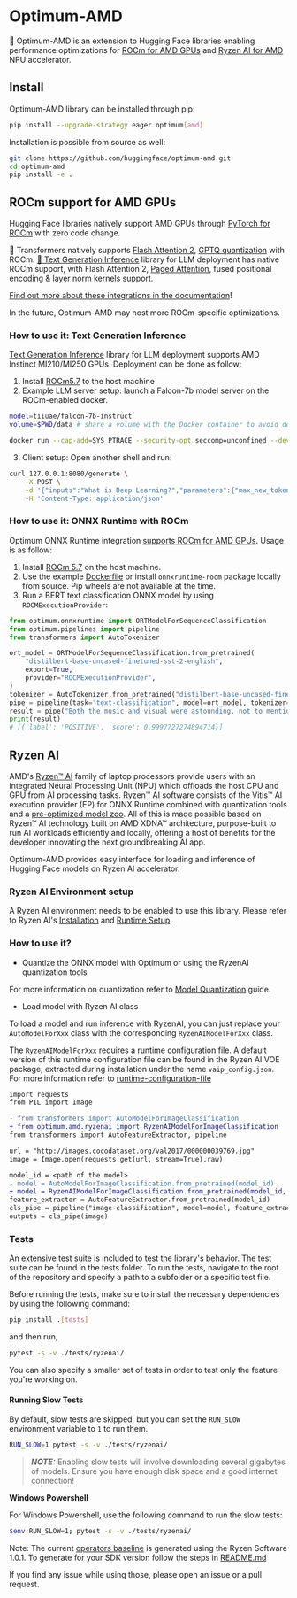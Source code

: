 # Optimum-AMD

🤗 Optimum-AMD is an extension to Hugging Face libraries enabling performance optimizations for [ROCm for AMD GPUs](https://rocm.docs.amd.com/projects/install-on-linux/en/latest/reference/system-requirements.html#supported-operating-systems) and [Ryzen AI for AMD](https://ryzenai.docs.amd.com/en/latest/index.html) NPU accelerator.

## Install

Optimum-AMD library can be installed through pip:

```bash
pip install --upgrade-strategy eager optimum[amd]
```

Installation is possible from source as well:

```bash
git clone https://github.com/huggingface/optimum-amd.git
cd optimum-amd
pip install -e .
```

## ROCm support for AMD GPUs

Hugging Face libraries natively support AMD GPUs through [PyTorch for ROCm](https://pytorch.org/get-started/locally/) with zero code change.

🤗 Transformers natively supports [Flash Attention 2](https://huggingface.co/docs/transformers/perf_infer_gpu_one#flashattention-2), [GPTQ quantization](https://huggingface.co/docs/transformers/main_classes/quantization#autogptq-integration) with ROCm. [🤗 Text Generation Inference](https://huggingface.co/docs/text-generation-inference/quicktour) library for LLM deployment has native ROCm support, with Flash Attention 2, [Paged Attention](https://huggingface.co/docs/text-generation-inference/conceptual/paged_attention), fused positional encoding & layer norm kernels support.

[Find out more about these integrations in the documentation](https://huggingface.co/docs/optimum/main/en/amd/amdgpu/overview)!

In the future, Optimum-AMD may host more ROCm-specific optimizations.

### How to use it: Text Generation Inference

[Text Generation Inference](https://github.com/huggingface/text-generation-inference) library for LLM deployment supports AMD Instinct MI210/MI250 GPUs. Deployment can be done as follow:

1. Install [ROCm5.7](https://rocm.docs.amd.com/en/latest/deploy/linux/index.html) to the host machine
2. Example LLM server setup: launch a Falcon-7b model server on the ROCm-enabled docker.
```bash
model=tiiuae/falcon-7b-instruct
volume=$PWD/data # share a volume with the Docker container to avoid downloading weights every run

docker run --cap-add=SYS_PTRACE --security-opt seccomp=unconfined --device=/dev/kfd --device=/dev/dri --group-add video --ipc=host --shm-size 1g -p 8080:80 -v $volume:/data ghcr.io/huggingface/text-generation-inference:1.2-rocm --model-id $model
```
3. Client setup: Open another shell and run:
```bash
curl 127.0.0.1:8080/generate \
    -X POST \
    -d '{"inputs":"What is Deep Learning?","parameters":{"max_new_tokens":20}}' \
    -H 'Content-Type: application/json'
```

### How to use it: ONNX Runtime with ROCm

Optimum ONNX Runtime integration [supports ROCm for AMD GPUs](https://huggingface.co/docs/optimum/onnxruntime/usage_guides/amdgpu). Usage is as follow:

1. Install [ROCm 5.7](https://rocm.docs.amd.com/en/latest/deploy/linux/index.html) on the host machine.
2. Use the example [Dockerfile](https://github.com/huggingface/optimum-amd/blob/main/docker/onnx-runtime-amd-gpu/Dockerfile) or install `onnxruntime-rocm` package locally from source. Pip wheels are not available at the time.
3. Run a BERT text classification ONNX model by using `ROCMExecutionProvider`:

```python
from optimum.onnxruntime import ORTModelForSequenceClassification
from optimum.pipelines import pipeline
from transformers import AutoTokenizer

ort_model = ORTModelForSequenceClassification.from_pretrained(
    "distilbert-base-uncased-finetuned-sst-2-english",
    export=True,
    provider="ROCMExecutionProvider",
)
tokenizer = AutoTokenizer.from_pretrained("distilbert-base-uncased-finetuned-sst-2-english")
pipe = pipeline(task="text-classification", model=ort_model, tokenizer=tokenizer, device="cuda:0")
result = pipe("Both the music and visual were astounding, not to mention the actors performance.")
print(result)
# [{'label': 'POSITIVE', 'score': 0.9997727274894714}]
```

## Ryzen AI

AMD's [Ryzen™ AI](https://www.amd.com/en/products/ryzen-ai) family of laptop processors provide users with an integrated Neural Processing Unit (NPU) which offloads the host CPU and GPU from AI processing tasks. Ryzen™ AI software consists of the Vitis™ AI execution provider (EP) for ONNX Runtime combined with quantization tools and a [pre-optimized model zoo](https://huggingface.co/models?other=RyzenAI). All of this is made possible based on Ryzen™ AI technology built on AMD XDNA™ architecture, purpose-built to run AI workloads efficiently and locally, offering a host of benefits for the developer innovating the next groundbreaking AI app.

Optimum-AMD provides easy interface for loading and inference of Hugging Face models on Ryzen AI accelerator.

### Ryzen AI Environment setup
A Ryzen AI environment needs to be enabled to use this library. Please refer to Ryzen AI's [Installation](https://ryzenai.docs.amd.com/en/latest/inst.html) and [Runtime Setup](https://ryzenai.docs.amd.com/en/latest/runtime_setup.html).

### How to use it?

* Quantize the ONNX model with Optimum or using the RyzenAI quantization tools

For more information on quantization refer to [Model Quantization](https://ryzenai.docs.amd.com/en/latest/modelport.html) guide.

* Load model with Ryzen AI class

To load a model and run inference with RyzenAI, you can just replace your `AutoModelForXxx` class with the corresponding `RyzenAIModelForXxx` class. 

The `RyzenAIModelForXxx` requires a runtime configuration file. A default version of this runtime configuration file can be found in the Ryzen AI VOE package, extracted during installation under the name `vaip_config.json`.
For more information refer to [runtime-configuration-file](https://ryzenai.docs.amd.com/en/latest/runtime_setup.html#runtime-configuration-file)

```diff
import requests
from PIL import Image

- from transformers import AutoModelForImageClassification
+ from optimum.amd.ryzenai import RyzenAIModelForImageClassification
from transformers import AutoFeatureExtractor, pipeline

url = "http://images.cocodataset.org/val2017/000000039769.jpg"
image = Image.open(requests.get(url, stream=True).raw)

model_id = <path of the model>
- model = AutoModelForImageClassification.from_pretrained(model_id)
+ model = RyzenAIModelForImageClassification.from_pretrained(model_id, vaip_config=<path to config file>)
feature_extractor = AutoFeatureExtractor.from_pretrained(model_id)
cls_pipe = pipeline("image-classification", model=model, feature_extractor=feature_extractor)
outputs = cls_pipe(image)
```

### Tests

An extensive test suite is included to test the library's behavior. The test suite can be found in the tests folder. To run the tests, navigate to the root of the repository and specify a path to a subfolder or a specific test file.

Before running the tests, make sure to install the necessary dependencies by using the following command:

```bash
pip install .[tests]
```

and then run,

```bash
pytest -s -v ./tests/ryzenai/
```

You can also specify a smaller set of tests in order to test only the feature you're working on.

#### Running Slow Tests

By default, slow tests are skipped, but you can set the `RUN_SLOW` environment variable to `1` to run them. 

```bash
RUN_SLOW=1 pytest -s -v ./tests/ryzenai/
```

> **_NOTE:_**  Enabling slow tests will involve downloading several gigabytes of models. Ensure you have enough disk space and a good internet connection!

**Windows Powershell**

For Windows Powershell, use the following command to run the slow tests:

```bash
$env:RUN_SLOW=1; pytest -s -v ./tests/ryzenai/
```

Note: The current [operators baseline](tests/ryzenai/operators_baseline.json) is generated using the Ryzen Software 1.0.1. To generate for your SDK version follow the steps in [README.md](utils/ryzenai/README.md)

If you find any issue while using those, please open an issue or a pull request.
